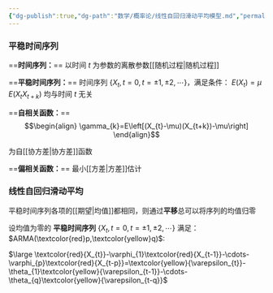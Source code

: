 ```yaml
---
{"dg-publish":true,"dg-path":"数学/概率论/线性自回归滑动平均模型.md","permalink":"/数学/概率论/线性自回归滑动平均模型/","dgPassFrontmatter":true,"noteIcon":"","created":"2024-07-07T20:26:39.765+08:00","updated":"2024-07-08T23:04:51.145+08:00"}
---
```


### 平稳时间序列

==**时间序列：**==
以时间 $t$ 为参数的离散参数[[随机过程\|随机过程]]

==**平稳时间序列：**==
时间序列 $\left\{X_{t},t=0,t=\pm1,\pm 2,\cdots \right\}$，满足条件：
$E(X_{t})=\mu$     $E(X_{t}X_{t+k})$   均与时间 $t$ 无关


==**自相关函数：**==
$$\begin{align}
\gamma_{k}=E\left[(X_{t}-\mu)(X_{t+k})-\mu\right]
\end{align}$$

为自[[协方差\|协方差]]函数


==**偏相关函数：**==
最小[[方差\|方差]]估计

### 线性自回归滑动平均
平稳时间序列各项的[[期望\|均值]]都相同，则通过**平移**总可以将序列的均值归零

设均值为零的 **平稳时间序列** $\left\{X_{t},t=0,t=\pm1,\pm 2,\cdots \right\}$ 满足：
$ARMA(\textcolor{red}p,\textcolor{yellow}q)$:

$\large \textcolor{red}{X_{t}}-\varphi_{1}\textcolor{red}{X_{t-1}}-\cdots-\varphi_{p}\textcolor{red}{X_{t-p}}=\textcolor{yellow}{\varepsilon_{t}}-\theta_{1}\textcolor{yellow}{\varepsilon_{t-1}}-\cdots-\theta_{q}\textcolor{yellow}{\varepsilon_{t-q}}$



